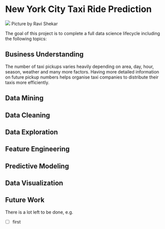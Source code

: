# New York City Taxi Ride Prediction
![](http://shekhar.info/images/pickups.jpg)
Picture by Ravi Shekar

The goal of this project is to complete a full data science lifecycle including the following topics:

## Business Understanding 
The number of taxi pickups varies heavily depending on area, day, hour, season, weather and many more factors. Having more detailed information on future pickup numbers helps organise taxi companies to distribute their taxis more efficiently. 
## Data Mining
## Data Cleaning
## Data Exploration
## Feature Engineering
## Predictive Modeling
## Data Visualization


## Future Work
There is a lot left to be done, e.g.
- [ ] first
